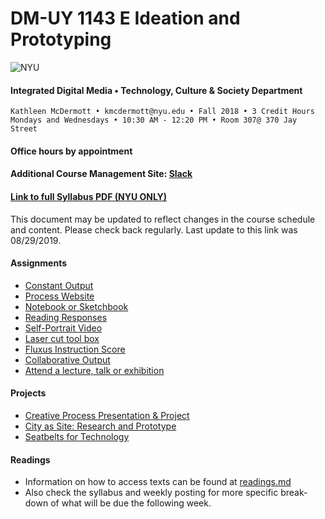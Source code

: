 # DM-UY 1143 E Ideation and Prototyping
![NYU](http://archive.engineering.nyu.edu/files/tandon_long_black.png)
#### Integrated Digital Media • Technology, Culture & Society Department 

    Kathleen McDermott • kmcdermott@nyu.edu • Fall 2018 • 3 Credit Hours
    Mondays and Wednesdays • 10:30 AM - 12:20 PM • Room 307@ 370 Jay Street
    

#### Office hours by appointment 

#### Additional Course Management Site: [Slack](https://app.slack.com/client/TMM8XA9UH/CMT6FMZ6Y)

#### [Link to full Syllabus PDF (NYU ONLY)](https://drive.google.com/file/d/1WPc5d1A2CTXPCrkZv3x8KOpvARbzGzWP/view?usp=sharing)
This document may be updated to reflect changes in the course schedule and content. Please check back regularly. Last update to this link was 08/29/2019.  

#### Assignments
* [Constant Output](constant_output.md)
* [Process Website](process_website.md)
* [Notebook or Sketchbook](notebook_or_sketchbook.md)
* [Reading Responses](reading_responses.md)
* [Self-Portrait Video](video_portrait.md)
* [Laser cut tool box](lasercut.md)
* [Fluxus Instruction Score](fluxus.md)
* [Collaborative Output](collaborative_Output.md)
* [Attend a lecture, talk or exhibition](attend_a_lecture.md)


#### Projects
* [Creative Process Presentation & Project](creative_process.md)
* [City as Site: Research and Prototype](city_as_site.md)
* [Seatbelts for Technology](seatbelts.md)


#### Readings
* Information on how to access texts can be found at [readings.md](readings.md)
* Also check the syllabus and weekly posting for more specific break-down of what will be due the following week.

